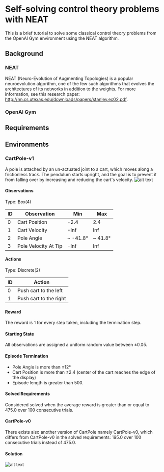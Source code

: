# Self-solving control theory problems with NEAT
This is a brief tutorial to solve some classical control theory problems from the OpenAI Gym environment using the NEAT algorithm.

## Background
### NEAT
NEAT (Neuro-Evolution of Augmenting Topologies) is a popular neuroevolution algorithm, one of the few such algorithms that evolves the architectures of its networks in addition to the weights. For more information, see this research paper: http://nn.cs.utexas.edu/downloads/papers/stanley.ec02.pdf.
### OpenAI Gym

## Requirements

## Environments
### CartPole-v1
A pole is attached by an un-actuated joint to a cart, which moves along a frictionless track. The pendulum starts upright, and the goal is to prevent it from falling over by increasing and reducing the cart's velocity.
![alt text](cartpole.jpg "CartPole")

#### Observations

Type: Box(4)

| ID | Observation | Min | Max |
| ---- | ----------- | ---- | ----| 
| 0 | Cart Position | -2.4 | 2.4 |
| 1 | Cart Velocity | -Inf | Inf |
| 2 | Pole Angle | ~ -41.8° | ~ 41.8°| 
| 3 | Pole Velocity At Tip | -Inf | Inf|

#### Actions

Type: Discrete(2)

| ID |	Action |
| ---- | ----- |
| 0 	| Push cart to the left |
| 1 	| Push cart to the right |

#### Reward
The reward is 1 for every step taken, including the termination step.

#### Starting State
All observations are assigned a uniform random value between ±0.05.

#### Episode Termination
* Pole Angle is more than ±12°
* Cart Position is more than ±2.4 (center of the cart reaches the edge of the display)
* Episode length is greater than 500.

#### Solved Requirements
Considered solved when the average reward is greater than or equal to 475.0 over 100 consecutive trials.

#### CartPole-v0
There exists also another version of CartPole namely CartPole-v0, which differs from CartPole-v0 in the solved requirements: 195.0 over 100 consecutive trials instead of 475.0.

#### Solution
![alt text](cartpole.gif "CartPole")